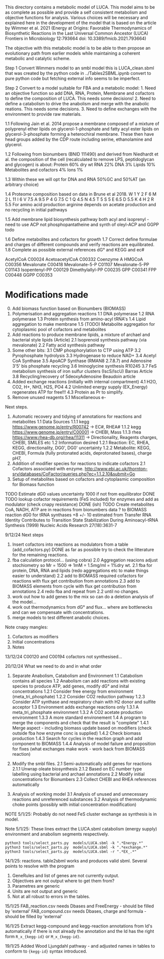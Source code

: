 This directory contains a metabolic model of LUCA.
This model aims to be as complete as possible and provide a self consistent metabolism and objective functions for analysis.
Various choices will be necessary and explained here in the development of the model that is based on the article by Wimmer et al. 2021 (Energy at Origins: Favorable Thermodynamics of Biosynthetic Reactions in the Last Universal Common Ancestor (LUCA) Frontiers in Microbiology 12:793664 doi: 10.3389/fmicb.2021.793664)

The objective with this metabolic model is to be able to then propose an evolutionary path from earlier models while maintaining a coherent metabolic and catalytic scheme.

Step 1 Convert Wimmers model to an smbl model this is LUCA_clean.sbml that was created by the python code in ../Tables2SBML.ipynb convert to pure python code but fetching external info seems to be imperfect.

Step 2 Convert to a model suitable for FBA and a metabolic model:
	1. Need an objective function so add DNA, RNA, Protein, Membrane and cofactors to define the composition of LUCA. This needs some decisions!
	2. Need to define a catabolism to drive the anabolism and merge with the anabolic reations. This needs some decisions.
	3. Need to define exchanges with the environment to provide raw materials.

1.1 Following Jain et al. 2014 propose a membrane composed of a mixture of polyprenyl ether lipids on glycerol-1-phosphate and fatty acyl ester lipids on glycerol-3-phosphate forming a heterochiral membrane. These then have head groups added by the CDP route including serine, ethanolamine and glycerol.

1.2 Following from bionumbers (BNID 111490) and derived from Niedhardt et al. the composition of the cell (recalculated to remove LPS, peptidoglycan and glycogen) is about:
Protein 60% dry wt
RNA 22%
DNA 3%
Lipids 10%
Metabolites and cofactors 4%
Ions 1%

1.3 Within these we will opt for DNA and RNA 50%GC and 50%AT (an arbitrary choice)

1.4 Proteome composition based on data in Brune et al 2018.
W	1	Y	2	F	6	M	2
L	11	I	6	V	7.5	A	9.5
P	4	G	7.5	C	1	Q	4.5
N	4.5	T	5	S	5	E	6.5
D	5.5	K	4	H	2	R	5.5
For amino acid production arginine depends on acetate production and no recycling in initial pathways

1.5 Add membrane lipid biosynthesis pathway both acyl and isoprenyl - need to use ACP not phosphopantatheine and synth of oleyl-ACP and GGPP todo

1.6 Define metabolites and cofactors for growth
1.7 Correct define formulae and charges of different compounds and verify reactions are equilibrated.
1.8 Complete as possible external references dG° and KEGG and ec#

AcetylCoA C00024
AcetoacetylCoA C00332
Coenzyme A
HMGCoA C00356
Mevalonate C00418
Mevalonate-5-P C01107
Mevalonate-5-PP C01143
Isopentenyl-PP C00129
Dimethylallyl-PP C00235
GPP C00341
FPP C00448
GGPP C00353

Modifications made
==================
0. Add biomass function based on Bionumbers (BIOMASS)
1. Polymerisation and aggregation reactions
1.1 DNA polymerase
1.2 RNA polymerase
1.3 Protein synthesis from amino-acyl tRNA's
1.4 Lipid aggregation to make membrane
1.5 (TODO) Metabolite aggregation for cytoplasmic pool of cofactors and metabolites
2. Add reactions to produce membrane lipids, a mixture of archael and bacterial style lipids (Article)
2.1 Isoprenoid synthesis pathway (via mevalonate)
2.2 Fatty acid synthesis pathway
3. Some other bits:
3.1 CMP phosphorylation to CTP using ATP
3.2 Pyrophosphate hydrolysis
3.3 Hydrogenase to reduce NAD+
3.4 Acetyl CoA Synthase
3.5 ApoACP Synthase (RMAN8 2.7.8.7) and Adenosine 3'5' bis phosphate recycling
3.6 Iminoglycine synthesis R10245
3.7 FeS metabolism synthesis of iron sulfur clusters (IscS/IscU) Barras Article
3.8 Recycling/recovery of 5deoxyAdenosine Beaudoin article
4. Added exchange reactions (initially with internal compartment)
4.1 H2O, CO2, H+, NH3, H2S, PO4
4.2 Unlimited energy supply (EX_Energy) regenerates ATP for free!!!
4.3 Protein as Pr to simplify.
5. Remove unused reagents
5.1 Miscellaneous e-

Next steps.
1. Automatic recovery and tidying of annotations for reactions and metabolites
1.1 Data Sources
1.1.1 kegg https://www.genome.jp/entry/R00742 -> EC#, RHEA#
1.1.2 kegg https://www.genome.jp/entry/C00001 -> CHEBI, Mass
1.1.3 rhea https://www.rhea-db.org/rhea/11311 -> Directionality, Reagents charges, CHEBI, SMILES etc
1.2 Information desired
1.2.1 Reaction: EC, RHEA, KEGG, directionality, DG0', DG0' uncertainty
1.2.2 Metabolite: KEGG, CHEBI, Formula (fully protonated acids, deprotonated bases), charge pH7,
2. Addition of modifier species for reactions to indicate cofactors
2.1 Cofactors associated with enzyme. http://www.ebi.ac.uk/thornton-srv/databases/CoFactor/queries.php?ec=1.1.2.10&submit=Go
3. Setup of metabolites based on cofactors and cytoplasmic composition for Biomass function


TODO Estimate dG0 values uncertainty 1000 if not from equilibrator DONE
TODO lookup cofactor requirements (FeS included) for enzymes and add as modulator (check cnapy resistance) DONE (ish)
TODO Create metabolites CoA, NADH, ATP are in reactions from bionumbers data ? to BIOMASS reaction
dG0 for tRNA synthases +8 +/- 10 estimated from Transfer RNA Identity Contributes to Transition State Stabilization During Aminoacyl-tRNA Synthesis (1999) Nucleic Acids Research 27(18):3631-7

9/12/24
Next steps

1. Insert cofactors into reactions as modulators from a table (add_cofactors.py) DONE as far as possible try to check the litterature for the remaining reactions.
2. fba calculation protocol... (using cobra)
2.0 Aggregation reacions adjust stochiometry so Mr = 1500 => 1mM = 1.5mg/ml = 1%dry wt.
2.1 fba for protein, DNA, RNA and lipids (redo aggregations etc to make things easier to understand)
2.2 add to BIOMASS required cofactors for reactions with flux get contribution from annotations
2.3 add to BIOMASS elements from cycle with flux get contribution from annotations
2.4 redo fba and repeat from 2.2 until no changes.
3. work out how to add genes to the mix so can do a deletion analysis of the model...
4. work out thermodynamics from dG° and flux... where are bottlenecks and can we compensate with concentrations.
5. merge models to test different anabolic choices.

Note cnapy mangles:
1. Cofactors as modifiers
2. Initial concentrations
3. Notes

13/12/24
C00120 and C00194 cofactors not synthesised...

20/12/24
What we need to do and in what order

1. Separate Anabolism, Catabolism and Environment
1.1 Catabolism contains all species
1.2 Anabolism can add reactions with existing species to produce ATP, add genes, modify dG° and inital concentrations
1.2.1 Consider free energy from environment (meta_tri_phosphate)
1.2.2 Consider CO2 reduction pathway
1.2.3 Consider ATP synthase and respiratory chain with H2 donor and sulfite acceptor
1.3 Environment adds exchange reactions only
1.3.1 A meta_tri_phosphate environment
1.3.2 A CO2 acetate production environment
1.3.3 A more standard environement
1.4 A program to merge the components and check that the result is "complete"
1.4.1 Merge aspect - including biomass update based on modifiers (check outside fba how enzyme conc is supplied)
1.4.2 Check biomass production
1.4.3 Search for cycles in the reaction graph and add component to BIOMASS
1.4.4 Analysis of model failure and proposition for fixes (what exchanges make work - work back from BIOMASS reaction)

2. Modify the smbl files.
2.1 Semi-automatically add genes for reactions
2.1.1 Unwrap oleate biosynthesis
2.1.2 Based on EC number type labelling using bacterial and archael annotations
2.2 Modify initial concentrations for Bionumbers
2.3 Collect CHEBI and RHEA references automatically

3. Analysis of working model
3.1 Analysis of unused and unnecessary reactions and unreferenced substances
3.2 Analysis of thermodynamic choke points (possibly with initial concentration modification)

NOTE 5/1/25: Probably do not need FeS cluster exchange as synthesis is in model.

Note 5/1/25: These lines extract the LUCA.sbml catabolism (energy supply)
environment and anabolism segments respectively.
```
python3 tools/select_parts.py  models/LUCA.sbml -k ".*Energy.*"
python3 tools/select_parts.py  models/LUCA.sbml -k ".*exchange.*"
python3 tools/select_parts.py  models/LUCA.sbml -r ".*EX_.*"
```
14/1/25: reactions.
table2sbml works and produces valid sbml.
Several points to resolve with the program
1. GeneRules and list of genes are not currently output.
2. Objectives are not output where to get them from?
3. Parametres are generic
4. Units are not output and generic
5. Not at all robust to errors in the tables.

15/1/25
FAB_reaction.csv needs Dbases and FreeEnergy - should be filled by 'external'
FAB_compound.csv needs Dbases, charge and formula - should be filled by 'external'

16/1/25
Extract kegg-compound and kegg-reaction annotations from Id's automatically if there is
not already the annotation and the Id has the right form `R_x_{kegg-id}` or `M_x_{kegg-id}`.

19/1/25
Added Wood Ljungdahl pathway - and adjusted names in tables to conform to `{kegg-id}`
syntax introduced.
